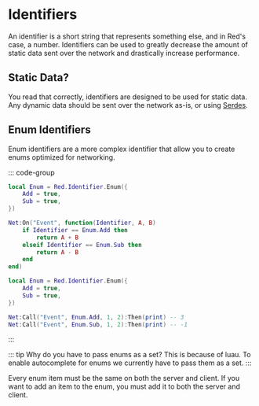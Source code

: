 # Identifiers

An identifier is a short string that represents something else, and in Red's case, a number. Identifiers can be used to greatly decrease the amount of static data sent over the network and drastically increase performance.

## Static Data?

You read that correctly, identifiers are designed to be used for static data. Any dynamic data should be sent over the network as-is, or using [Serdes](./serdes).

## Enum Identifiers

Enum identifiers are a more complex identifier that allow you to create enums optimized for networking.

::: code-group
```lua [Server]
local Enum = Red.Identifier.Enum({
	Add = true,
	Sub = true,
})

Net:On("Event", function(Identifier, A, B)
	if Identifier == Enum.Add then
		return A + B
	elseif Identifier == Enum.Sub then
		return A - B
	end
end)
```

```lua [Client]
local Enum = Red.Identifier.Enum({
	Add = true,
	Sub = true,
})

Net:Call("Event", Enum.Add, 1, 2):Then(print) -- 3
Net:Call("Event", Enum.Sub, 1, 2):Then(print) -- -1
```
:::

::: tip
Why do you have to pass enums as a set? This is because of luau. To enable autocomplete for enums we currently have to pass them as a set.
:::

Every enum item must be the same on both the server and client. If you want to add an item to the enum, you must add it to both the server and client.
